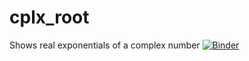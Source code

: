 # cplx_root
Shows real exponentials of a complex number 
[![Binder](https://mybinder.org/badge_logo.svg)](https://mybinder.org/v2/gh/Micky71/cplx_root/main/cplx_root)
